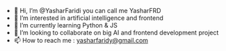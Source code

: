 - 👋 Hi, I’m @YasharFaridi you can call me YasharFRD 
- 👀 I’m interested in artificial intelligence and frontend 
- 🌱 I’m currently learning Python & JS
- 💞️ I’m looking to collaborate on big AI and frontend development project
- 📫 How to reach me : yasharfaridy@gmail.com

<!---
YasharFaridi/YasharFaridi is a ✨ special ✨ repository because its `README.md` (this file) appears on your GitHub profile.
You can click the Preview link to take a look at your changes.
--->

